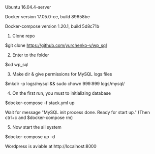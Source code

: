 Ubuntu 16.04.4-server

Docker version 17.05.0-ce, build 89658be

Docker-compose version 1.20.1, build 5d8c71b

1. Clone repo

$git clone https://github.com/yurchenko-v/wp_sql

2. Enter to the folder

$cd wp_sql

3. Make dir & give permissions for MySQL logs files

$mkdir -p logs/mysql && sudo chown 999:999 logs/mysql/

4. On the first run, you must to initializing database

$docker-compose -f stack.yml up

Wait for message "MySQL init process done. Ready for start up."
(Then ctrl+c and $docker-compose rm)

5. Now start the all system

$docker-compose up -d




Wordpress is aviable at http://localhost:8000

